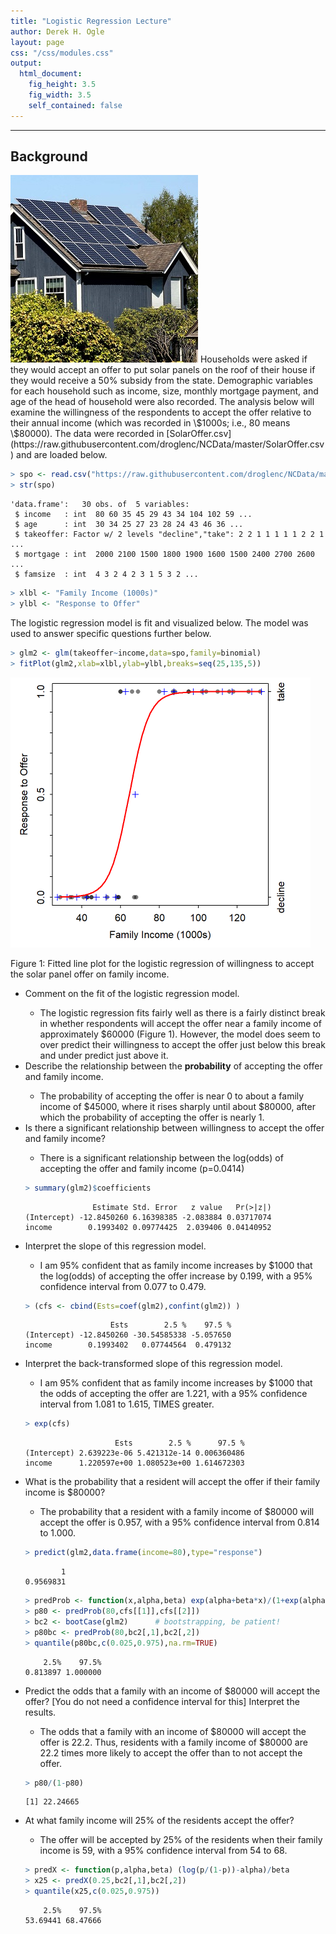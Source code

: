 ```yaml
---
title: "Logistic Regression Lecture"
author: Derek H. Ogle
layout: page
css: "/css/modules.css"
output:
  html_document:
    fig_height: 3.5
    fig_width: 3.5
    self_contained: false
---
```





----

## Background
<img src="../zimgs/solarpanel.jpg" alt="Solar Panel" class="img-right">
Households were asked if they would accept an offer to put solar panels on the roof of their house if they would receive a 50% subsidy from the state. Demographic variables for each household such as income, size, monthly mortgage payment, and age of the head of household were also recorded. The analysis below will examine the willingness of the respondents to accept the offer relative to their annual income (which was recorded in \$1000s; i.e., 80 means \$80000). The data were recorded in [SolarOffer.csv](https://raw.githubusercontent.com/droglenc/NCData/master/SolarOffer.csv) and are loaded below.

```r
> spo <- read.csv("https://raw.githubusercontent.com/droglenc/NCData/master/SolarOffer.csv")
> str(spo)
```

```
'data.frame':	30 obs. of  5 variables:
 $ income   : int  80 60 35 45 29 43 34 104 102 59 ...
 $ age      : int  30 34 25 27 23 28 24 43 46 36 ...
 $ takeoffer: Factor w/ 2 levels "decline","take": 2 2 1 1 1 1 1 2 2 1 ...
 $ mortgage : int  2000 2100 1500 1800 1900 1600 1500 2400 2700 2600 ...
 $ famsize  : int  4 3 2 4 2 3 1 5 3 2 ...
```

```r
> xlbl <- "Family Income (1000s)"
> ylbl <- "Response to Offer"
```

The logistic regression model is fit and visualized below. The model was used to answer specific questions further below.

```r
> glm2 <- glm(takeoffer~income,data=spo,family=binomial)
> fitPlot(glm2,xlab=xlbl,ylab=ylbl,breaks=seq(25,135,5))
```

<img src="Lecture_LogReg_SolarPanel_files/figure-html/unnamed-chunk-4-1.png" width="480" />

Figure  1: Fitted line plot for the logistic regression of willingness to accept the solar panel offer on family income.



<ul>
  <li>Comment on the fit of the logistic regression model.</li>
  <ul>
    <li>The logistic regression fits fairly well as there is a fairly distinct break in whether respondents will accept the offer near a family income of approximately $60000 (Figure  1). However, the model does seem to over predict their willingness to accept the offer just below this break and under predict just above it.</li>
  </ul>

  <li>Describe the relationship between the <strong>probability</strong> of accepting the offer and family income.</li>
  <ul>
    <li>The probability of accepting the offer is near 0 to about a family income of $45000, where it rises sharply until about $80000, after which the probability of accepting the offer is nearly 1.</li>
  </ul>
  
  <li>Is there a significant relationship between willingness to accept the offer and family income?</li>
  <ul>
    <li>There is a significant relationship between the log(odds) of accepting the offer and family income (p=0.0414)</li>
  </ul>


```r
> summary(glm2)$coefficients
```

```
               Estimate Std. Error   z value   Pr(>|z|)
(Intercept) -12.8450260 6.16398385 -2.083884 0.03717074
income        0.1993402 0.09774425  2.039406 0.04140952
```
  
  <li>Interpret the slope of this regression model.</li>
  <ul>
    <li>I am 95% confident that as family income increases by $1000 that the log(odds) of accepting the offer increase by 0.199, with a 95% confidence interval from 0.077 to 0.479.</li>
  </ul>


```r
> (cfs <- cbind(Ests=coef(glm2),confint(glm2)) )
```

```
                   Ests        2.5 %    97.5 %
(Intercept) -12.8450260 -30.54585338 -5.057650
income        0.1993402   0.07744564  0.479132
```

  <li>Interpret the back-transformed slope of this regression model.</li>
  <ul>
    <li>I am 95% confident that as family income increases by $1000 that the odds of accepting the offer are 1.221, with a 95% confidence interval from 1.081 to 1.615, TIMES greater.</li>
  </ul>
  

```r
> exp(cfs)
```

```
                    Ests        2.5 %      97.5 %
(Intercept) 2.639223e-06 5.421312e-14 0.006360486
income      1.220597e+00 1.080523e+00 1.614672303
```



  
  <li>What is the probability that a resident will accept the offer if their family income is $80000?</li>
  <ul>
    <li>The probability that a resident with a family income of $80000 will accept the offer is 0.957, with a 95% confidence interval from 0.814 to 1.000.</li>
  </ul>


```r
> predict(glm2,data.frame(income=80),type="response")
```

```
        1 
0.9569831 
```

```r
> predProb <- function(x,alpha,beta) exp(alpha+beta*x)/(1+exp(alpha+beta*x))
> p80 <- predProb(80,cfs[[1]],cfs[[2]])
> bc2 <- bootCase(glm2)      # bootstrapping, be patient!
> p80bc <- predProb(80,bc2[,1],bc2[,2])
> quantile(p80bc,c(0.025,0.975),na.rm=TRUE)
```

```
    2.5%    97.5% 
0.813897 1.000000 
```

  <li>Predict the odds that a family with an income of $80000 will accept the offer? [You do not need a confidence interval for this] Interpret the results.</li>
  <ul>
    <li>The odds that a family with an income of $80000 will accept the offer is 22.2. Thus, residents with a family income of $80000 are 22.2 times more likely to accept the offer than to not accept the offer.</li>
  </ul>


```r
> p80/(1-p80)
```

```
[1] 22.24665
```



  <li>At what family income will 25% of the residents accept the offer?</li>
  <ul>
    <li>The offer will be accepted by 25% of the residents when their family income is 59, with a 95% confidence interval from 54 to 68.</li>
  </ul>
  

```r
> predX <- function(p,alpha,beta) (log(p/(1-p))-alpha)/beta
> x25 <- predX(0.25,bc2[,1],bc2[,2])
> quantile(x25,c(0.025,0.975))
```

```
    2.5%    97.5% 
53.69441 68.47666 
```

</ul>
